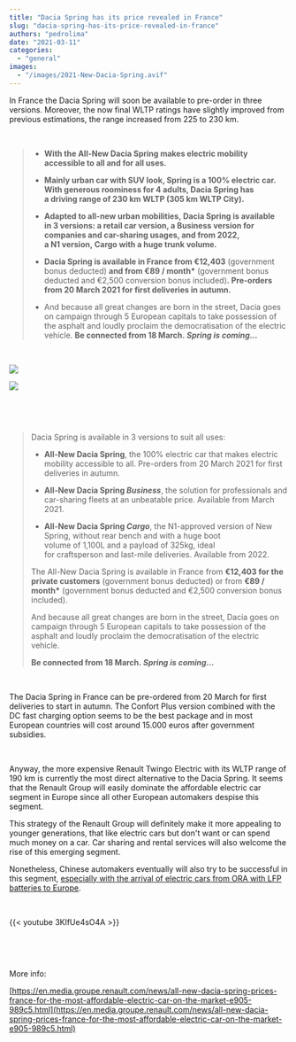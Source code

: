 ```yaml
---
title: "Dacia Spring has its price revealed in France"
slug: "dacia-spring-has-its-price-revealed-in-france"
authors: "pedrolima"
date: "2021-03-11"
categories: 
  - "general"
images: 
  - "/images/2021-New-Dacia-Spring.avif"
---
```


In France the Dacia Spring will soon be available to pre-order in three versions. Moreover, the now final WLTP ratings have slightly improved from previous estimations, the range increased from 225 to 230 km.

 

> - **With the All-New Dacia Spring makes electric mobility accessible to all and for all uses.** 
> - **Mainly urban car with SUV look, Spring is a 100% electric car. With generous roominess for 4 adults, Dacia Spring has a driving range of 230 km WLTP (305 km WLTP City).** 
> 
> - **Adapted to all-new urban mobilities, Dacia Spring is available in 3 versions: a retail car version, a Business version for companies and car-sharing usages, and from 2022, a N1 version, Cargo with a huge trunk volume.** 
> - **Dacia Spring is available in France from €12,403** (government bonus deducted) **and from €89 / month\*** (government bonus deducted and €2,500 conversion bonus included)**. Pre-orders from 20 March 2021 for first deliveries in autumn.** 
> - And because all great changes are born in the street, Dacia goes on campaign through 5 European capitals to take possession of the asphalt and loudly proclaim the democratisation of the electric vehicle. **Be connected from 18 March. _Spring is coming..._** 

 

[![](images/Dacia-Spring-prices-for-retail-sales-versions.avif)](/2021/03/Dacia-Spring-prices-for-retail-sales-versions.avif)

[![](images/Dacia-Spring-prices-for-business-version.avif)](/2021/03/Dacia-Spring-prices-for-business-version.avif)

 

 

> Dacia Spring is available in 3 versions to suit all uses:
> 
> - **All-New Dacia Spring**, the 100% electric car that makes electric mobility accessible to all. Pre-orders from 20 March 2021 for first deliveries in autumn.
> - **All-New Dacia Spring _Business_**, the solution for professionals and car-sharing fleets at an unbeatable price. Available from March 2021.
> 
> - **All-New Dacia Spring _Cargo_**, the N1-approved version of New Spring, without rear bench and with a huge boot volume of 1,100L and a payload of 325kg, ideal for craftsperson and last-mile deliveries. Available from 2022.
> 
> The All-New Dacia Spring is available in France from **€12,403 for the private customers** (government bonus deducted) or from **€89 / month\*** (government bonus deducted and €2,500 conversion bonus included).
> 
> And because all great changes are born in the street, Dacia goes on campaign through 5 European capitals to take possession of the asphalt and loudly proclaim the democratisation of the electric vehicle.
> 
> **Be connected from 18 March. _Spring is coming..._** 

 

The Dacia Spring in France can be pre-ordered from 20 March for first deliveries to start in autumn. The Confort Plus version combined with the DC fast charging option seems to be the best package and in most European countries will cost around 15.000 euros after government subsidies.

 

Anyway, the more expensive Renault Twingo Electric with its WLTP range of 190 km is currently the most direct alternative to the Dacia Spring. It seems that the Renault Group will easily dominate the affordable electric car segment in Europe since all other European automakers despise this segment.

This strategy of the Renault Group will definitely make it more appealing to younger generations, that like electric cars but don't want or can spend much money on a car. Car sharing and rental services will also welcome the rise of this emerging segment.

Nonetheless, Chinese automakers eventually will also try to be successful in this segment, [especially with the arrival of electric cars from ORA with LFP batteries to Europe](/2020/10/12/ora-is-getting-closer-to-its-goal/).

 

{{< youtube 3KlfUe4sO4A >}}

 

 

More info:

[https://en.media.groupe.renault.com/news/all-new-dacia-spring-prices-france-for-the-most-affordable-electric-car-on-the-market-e905-989c5.html](https://en.media.groupe.renault.com/news/all-new-dacia-spring-prices-france-for-the-most-affordable-electric-car-on-the-market-e905-989c5.html)
